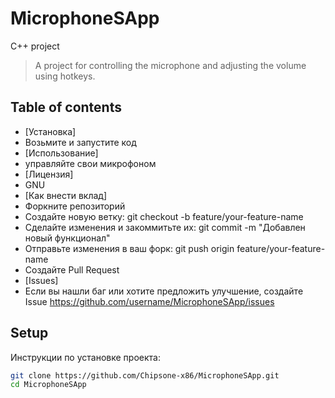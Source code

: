 # MicrophoneSApp
C++ project

> A project for controlling the microphone and adjusting the volume using hotkeys.

## Table of contents
- [Установка]
- Возьмите и запустите код
- [Использование]
- управляйте свои микрофоном
- [Лицензия]
- GNU
- [Как внести вклад]
- Форкните репозиторий
- Создайте новую ветку: git checkout -b feature/your-feature-name
- Сделайте изменения и закоммитьте их: git commit -m "Добавлен новый функционал"
- Отправьте изменения в ваш форк: git push origin feature/your-feature-name
- Создайте Pull Request
- [Issues]
- Если вы нашли баг или хотите предложить улучшение, создайте Issue https://github.com/username/MicrophoneSApp/issues

## Setup
Инструкции по установке проекта:
```bash
git clone https://github.com/Chipsone-x86/MicrophoneSApp.git
cd MicrophoneSApp
